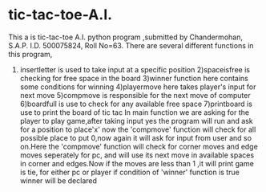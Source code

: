# tic-tac-toe-A.I.
This a is tic-tac-toe A.I. python program ,submitted by Chandermohan, S.A.P. I.D. 500075824, Roll No=63.
There are several different functions in this program, 
1) insertletter is used to take input at a specific position
2)spaceisfree is checking for free space in the board
3)winner function here contains some conditions for winning
4)playermove here takes player's input for next move
5)compmove is responsible for the next move of computer
6)boardfull is use to check for any available free space
7)printboard is use to print the board of tic tac
In main function we are asking for the player to play game,after taking input yes the program will run and ask for a position to place'x'
now the 'compmove' function will check for all possible place to put 0,now again it will ask for input from user and so on.Here the 'compmove' function will check for corner moves and edge moves seperately for pc, and will use its next move in available spaces in corner and edges.Now if the moves are less than 1 ,it will print game is tie, for either pc or player if condition of 'winner' function is true winner will be declared

